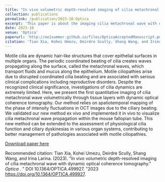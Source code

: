 ```yaml
---
title: "In vivo volumetric depth-resolved imaging of cilia metachronal wave with dynamic optical coherence tomography"
collection: publications
permalink: /publication/2023-10-Optica
excerpt: 'This paper is about the imaging cilia metachronal wave with optical coherence tomography.'
date: 2023-10
venue: 'Optica'
paperurl: 'http://no1summer.github.io/files/OpticaAcceptedManuscript.pdf'
citation: 'Tian Xia, Kohei Umezu, Deirdre Scully, Shang Wang, and Irina Larina. In vivo volumetric depth-resolved imaging of cilia metachronal wave with dynamic optical coherence tomography. Optica. DOI 10.1364/OPTICA.499927. 2023'
---
```

Motile cilia are dynamic hair-like structures that cover epithelial surfaces in multiple
organs. The periodic coordinated beating of cilia creates waves propagating along the surface,
called the metachronal waves, which transport fluids and mucus along the epithelium. Motile
ciliopathies arise due to disrupted coordinated cilia beating and are associated with serious
clinical complications including reproductive disorders. Despite the recognized clinical
significance, investigations of cilia dynamics are extremely limited. Here, we present the first
quantitative imaging of cilia metachronal wave volumetrically through tissue layers with
dynamic optical coherence tomography. Our method relies on spatiotemporal mapping of the
phase of intensity fluctuations in OCT images due to the ciliary beating. We validated our new
method ex vivo and implemented it in vivo to visualize cilia metachronal wave propagation
within the mouse fallopian tube. This new method can be extended to the assessment of
physiological cilia function and ciliary dyskinesias in various organ systems, contributing to
better management of pathologies associated with motile ciliopathies.

[Download paper here](http://no1summer.github.io/files/OpticaAcceptedManuscript.pdf)

Recommended citation: Tian Xia, Kohei Umezu, Deirdre Scully, Shang Wang, and Irina Larina. (2023). &quot;In vivo volumetric depth-resolved imaging of cilia metachronal wave with dynamic optical coherence tomography.&quot; <i>Optica </i>. &quot; DOI 10.1364/OPTICA.499927. &quot;2023 https://doi.org/10.1364/OPTICA.499927.
